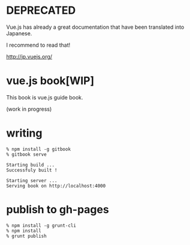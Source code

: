 # DEPRECATED

Vue.js has already a great documentation that have been translated into Japanese.

I recommend to read that!

http://jp.vuejs.org/

# vue.js book[WIP]

This book is vue.js guide book.

(work in progress)


# writing

```
% npm install -g gitbook
% gitbook serve

Starting build ...
Successfuly built !

Starting server ...
Serving book on http://localhost:4000
```

# publish to gh-pages

```
% npm install -g grunt-cli
% npm install
% grunt publish
```
